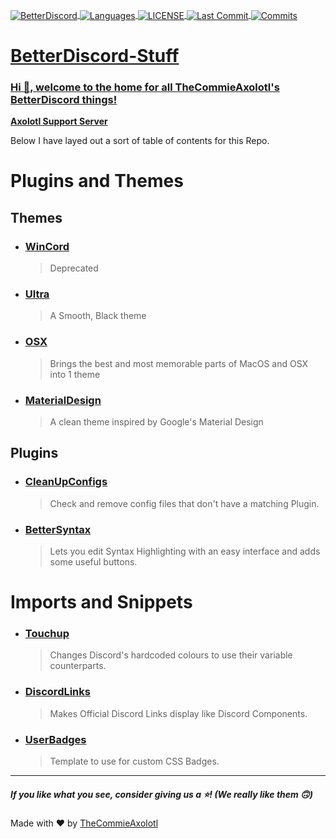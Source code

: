 <a href="https://betterdiscord.app/"><img align="center" alt="BetterDiscord" src="https://img.shields.io/badge/BetterDiscord-%235963EB?style=for-the-badge">
<a href="#"><img align="center" alt="Languages" src="https://img.shields.io/github/languages/count/TheCommieAxolotl/BetterDiscord-Stuff?style=for-the-badge&color=orange">
<a href="https://github.com/TheCommieAxolotl/BetterDiscord-Stuff/blob/main/LICENSE"><img align="center" alt="LICENSE" src="https://img.shields.io/github/license/TheCommieAxolotl/BetterDiscord-Stuff?&style=for-the-badge">
<a href="#"><img align="center" alt="Last Commit" src="https://img.shields.io/github/last-commit/TheCommieAxolotl/BetterDiscord-Stuff?l&style=for-the-badge">
<a href="#"><img align="center" alt="Commits" src="https://img.shields.io/github/commit-activity/m/TheCommieAxolotl/BetterDiscord-Stuff?style=for-the-badge&color=brightgreen">

# BetterDiscord-Stuff
### Hi 👋, welcome to the home for all TheCommieAxolotl's BetterDiscord things!
 
**[Axolotl Support Server](https://discord.gg/5BSWtSM3XU)** 
 
Below I have layed out a sort of table of contents for this Repo.
 
# Plugins and Themes
## Themes
 - ### [WinCord](https://github.com/TheCommieAxolotl/BetterDiscord-Stuff/tree/main/WinCord)
    > Deprecated
 - ### [Ultra](https://github.com/TheCommieAxolotl/BetterDiscord-Stuff/tree/main/Ultra)
     > A Smooth, Black theme
 - ### [OSX](https://github.com/TheCommieAxolotl/BetterDiscord-Stuff/tree/main/OSX)
     > Brings the best and most memorable parts of MacOS and OSX into 1 theme
 - ### [MaterialDesign](https://github.com/TheCommieAxolotl/BetterDiscord-Stuff/tree/main/MaterialDesign)
     > A clean theme inspired by Google's Material Design
 
## Plugins
 - ### [CleanUpConfigs](https://github.com/TheCommieAxolotl/BetterDiscord-Stuff/tree/main/CleanUpConfigs)
    > Check and remove config files that don't have a matching Plugin.
 - ### [BetterSyntax](https://github.com/TheCommieAxolotl/BetterDiscord-Stuff/tree/main/BetterSyntax)
    > Lets you edit Syntax Highlighting with an easy interface and adds some useful buttons.
 
# Imports and Snippets
 - ### [Touchup](https://github.com/TheCommieAxolotl/BetterDiscord-Stuff/tree/main/Imports/Touchup.css)  
    > Changes Discord's hardcoded colours to use their variable counterparts.
 - ### [DiscordLinks](https://github.com/TheCommieAxolotl/BetterDiscord-Stuff/tree/main/Imports/DiscordLinks.css) 
    > Makes Official Discord Links display like Discord Components.
 - ### [UserBadges](https://github.com/TheCommieAxolotl/BetterDiscord-Stuff/blob/main/Imports/UserBadges.css) 
    > Template to use for custom CSS Badges.

---
 
##### If you like what you see, consider giving us a ⭐! (We really like them 🙃)
 
Made with ❤️ by [TheCommieAxolotl](https://github.com/TheCommieAxolotl)
